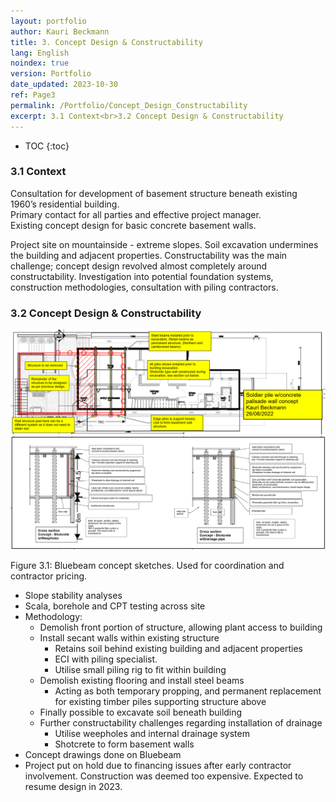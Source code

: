 ```yaml
---
layout: portfolio
author: Kauri Beckmann
title: 3. Concept Design & Constructability
lang: English
noindex: true
version: Portfolio
date_updated: 2023-10-30
ref: Page3
permalink: /Portfolio/Concept_Design_Constructability
excerpt: 3.1 Context<br>3.2 Concept Design & Constructability
---
```


- TOC
{:toc}

### 3.1 Context
Consultation for development of basement structure beneath existing 1960’s residential building.<br>
Primary contact for all parties and effective project manager.<br>
Existing concept design for basic concrete basement walls.<br>

Project site on mountainside - extreme slopes. Soil excavation undermines the building and adjacent properties. Constructability was the main challenge; concept design revolved almost completely around constructability. Investigation into potential foundation systems, construction methodologies, consultation with piling contractors.

### 3.2 Concept Design & Constructability

![Figure_3-1-1](\assets\images\portfolio\Figure_3-1-1.png)
![Figure_3-1-2](\assets\images\portfolio\Figure_3-1-2.png)
<figcaption>Figure 3.1: Bluebeam concept sketches. Used for coordination and contractor pricing.</figcaption>

* Slope stability analyses
* Scala, borehole and CPT testing across site
* Methodology:
  * Demolish front portion of structure, allowing plant access to building
  * Install secant walls within existing structure
    * Retains soil behind existing building and adjacent properties
    * ECI with piling specialist.
    * Utilise small piling rig to fit within building
  * Demolish existing flooring and install steel beams
    * Acting as both temporary propping, and permanent replacement for existing timber piles supporting structure above
  * Finally possible to excavate soil beneath building
  * Further constructability challenges regarding installation of drainage
    * Utilise weepholes and internal drainage system
    * Shotcrete to form basement walls
* Concept drawings done on Bluebeam
* Project put on hold due to financing issues after early contractor involvement. Construction was deemed too expensive. Expected to resume design in 2023.